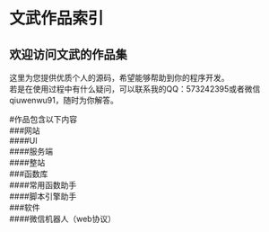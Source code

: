 文武作品索引
====
## 欢迎访问文武的作品集
这里为您提供优质个人的源码，希望能够帮助到你的程序开发。  
若是在使用过程中有什么疑问，可以联系我的QQ：573242395或者微信qiuwenwu91，随时为你解答。  


#作品包含以下内容  
###网站  
####UI  
####服务端  
####整站  
###函数库  
####常用函数助手  
####脚本引擎助手  
###软件  
####微信机器人（web协议）  
